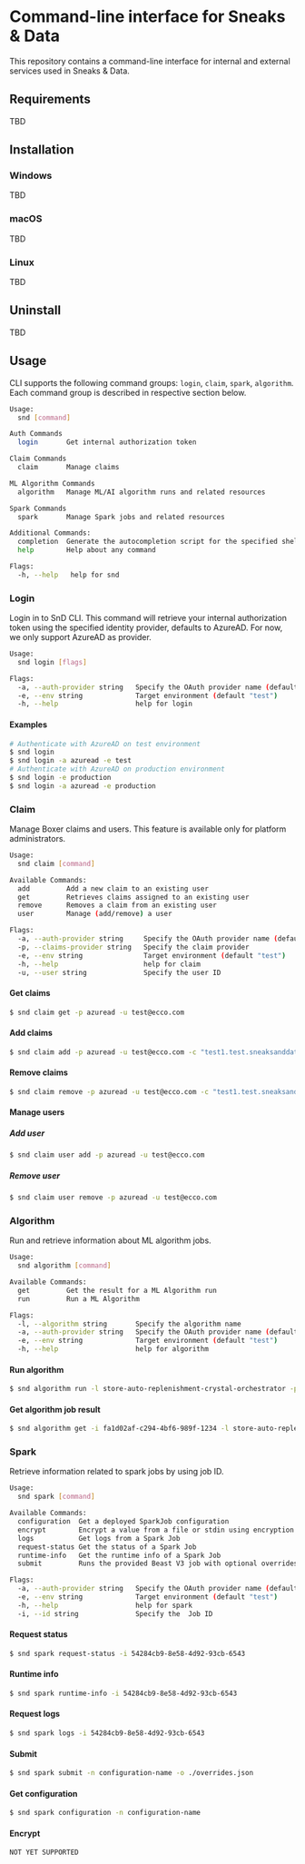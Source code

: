 # Command-line interface for Sneaks & Data

This repository contains a command-line interface for internal and external services used in Sneaks & Data.

## Requirements

TBD

## Installation

### Windows

TBD

### macOS

TBD

### Linux

TBD

## Uninstall

TBD

## Usage

CLI supports the following command groups: `login`, `claim`, `spark`, `algorithm`. Each command group is described in respective
section below.

```bash
Usage:
  snd [command]

Auth Commands
  login       Get internal authorization token

Claim Commands
  claim       Manage claims

ML Algorithm Commands
  algorithm   Manage ML/AI algorithm runs and related resources

Spark Commands
  spark       Manage Spark jobs and related resources

Additional Commands:
  completion  Generate the autocompletion script for the specified shell
  help        Help about any command

Flags:
  -h, --help   help for snd
```

### Login

Login in to SnD CLI. This command will retrieve your internal authorization token using the specified identity provider,
defaults to AzureAD. For now, we only support AzureAD as provider.

```bash
Usage:
  snd login [flags]

Flags:
  -a, --auth-provider string   Specify the OAuth provider name (default "azuread")
  -e, --env string             Target environment (default "test")
  -h, --help                   help for login

```

#### Examples

```bash
# Authenticate with AzureAD on test environment
$ snd login
$ snd login -a azuread -e test 
# Authenticate with AzureAD on production environment
$ snd login -e production
$ snd login -a azuread -e production
```

### Claim

Manage Boxer claims and users. This feature is available only for platform administrators.

```bash
Usage:
  snd claim [command]

Available Commands:
  add         Add a new claim to an existing user
  get         Retrieves claims assigned to an existing user
  remove      Removes a claim from an existing user
  user        Manage (add/remove) a user

Flags:
  -a, --auth-provider string     Specify the OAuth provider name (default "azuread")
  -p, --claims-provider string   Specify the claim provider
  -e, --env string               Target environment (default "test")
  -h, --help                     help for claim
  -u, --user string              Specify the user ID
```

#### Get claims

```bash
$ snd claim get -p azuread -u test@ecco.com
```

#### Add claims

```bash
$ snd claim add -p azuread -u test@ecco.com -c "test1.test.sneaksanddata.com/.*:.*"
```

#### Remove claims

```bash
$ snd claim remove -p azuread -u test@ecco.com -c "test1.test.sneaksanddata.com/.*:.*"
```

#### Manage users

##### Add user

```bash
$ snd claim user add -p azuread -u test@ecco.com 
```

##### Remove user

```bash
$ snd claim user remove -p azuread -u test@ecco.com 
```

### Algorithm

Run and retrieve information about ML algorithm jobs.

```bash
Usage:
  snd algorithm [command]

Available Commands:
  get         Get the result for a ML Algorithm run
  run         Run a ML Algorithm

Flags:
  -l, --algorithm string       Specify the algorithm name
  -a, --auth-provider string   Specify the OAuth provider name (default "azuread")
  -e, --env string             Target environment (default "test")
  -h, --help                   help for algorithm
```

#### Run algorithm

```bash
$ snd algorithm run -l store-auto-replenishment-crystal-orchestrator -p ./crystal-payload.json
```

#### Get algorithm job result

```bash
$ snd algorithm get -i fa1d02af-c294-4bf6-989f-1234 -l store-auto-replenishment-crystal-orchestrator
```

### Spark

Retrieve information related to spark jobs by using job ID.

```bash
Usage:
  snd spark [command]

Available Commands:
  configuration  Get a deployed SparkJob configuration
  encrypt        Encrypt a value from a file or stdin using encryption key from a corresponding Spark Runtime
  logs           Get logs from a Spark Job
  request-status Get the status of a Spark Job
  runtime-info   Get the runtime info of a Spark Job
  submit         Runs the provided Beast V3 job with optional overrides

Flags:
  -a, --auth-provider string   Specify the OAuth provider name (default "azuread")
  -e, --env string             Target environment (default "test")
  -h, --help                   help for spark
  -i, --id string              Specify the  Job ID

```

#### Request status

```bash
$ snd spark request-status -i 54284cb9-8e58-4d92-93cb-6543
```

#### Runtime info

```bash
$ snd spark runtime-info -i 54284cb9-8e58-4d92-93cb-6543
```

#### Request logs

```bash
$ snd spark logs -i 54284cb9-8e58-4d92-93cb-6543
```

#### Submit

```bash
$ snd spark submit -n configuration-name -o ./overrides.json
```

#### Get configuration

```bash
$ snd spark configuration -n configuration-name 
```

#### Encrypt

```bash
NOT YET SUPPORTED
```